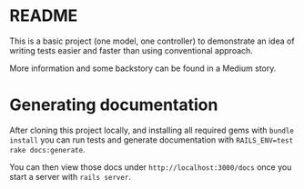 # README

This is a basic project (one model, one controller) to demonstrate an idea of writing tests easier and faster than using conventional approach.

More information and some backstory can be found in a Medium story.

# Generating documentation

After cloning this project locally, and installing all required gems with `bundle install` you can run tests and generate documentation with `RAILS_ENV=test rake docs:generate`.

You can then view those docs under `http://localhost:3000/docs` once you start a server with `rails server`.
